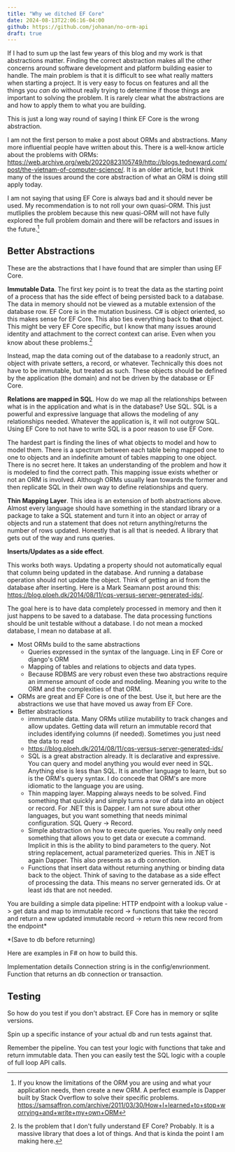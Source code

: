 ```yaml
---
title: "Why we ditched EF Core"
date: 2024-08-13T22:06:16-04:00
github: https://github.com/johanan/no-orm-api
draft: true
---
```


If I had to sum up the last few years of this blog and my work is that abstractions matter. Finding the correct abstraction makes all the other concerns around software development and platform building easier to handle. The main problem is that it is difficult to see what really matters when starting a project. It is very easy to focus on features and all the things you *can* do without really trying to determine if those things are important to solving the problem. It is rarely clear what the abstractions are and how to apply them to what you are building.

This is just a long way round of saying I think EF Core is the wrong abstraction. 

I am not the first person to make a post about ORMs and abstractions. Many more influential people have written about this. There is a well-know article about the problems with ORMs: https://web.archive.org/web/20220823105749/http://blogs.tedneward.com/post/the-vietnam-of-computer-science/. It is an older article, but I think many of the issues around the core abstraction of what an ORM is doing still apply today.

I am not saying that using EF Core is always bad and it should never be used. My recommendation is to not roll your own quasi-ORM. This just mutliplies the problem because this new quasi-ORM will not have fully explored the full problem domain and there will be refactors and issues in the future.[^1] 

## Better Abstractions
These are the abstractions that I have found that are simpler than using EF Core.

**Immutable Data**. The first key point is to treat the data as the starting point of a process that has the side effect of being persisted back to a database. The data in memory should not be viewed as a mutable extension of the database row. EF Core is in the mutation business. C# is object oriented, so this makes sense for EF Core. This also ties everything back to **that** object. This might be very EF Core specific, but I know that many issues around identity and attachment to the correct context can arise. Even when you know about these problems.[^2]

Instead, map the data coming out of the database to a readonly struct, an object with private setters, a record, or whatever. Technically this does not have to be immutable, but treated as such. These objects should be defined by the application (the domain) and not be driven by the database or EF Core. 

**Relations are mapped in SQL**. How do we map all the relationships between what is in the application and what is in the database? Use SQL. SQL is a powerful and expressive language that allows the modeling of any relationships needed. Whatever the application is, it will not outgrow SQL. Using EF Core to not have to write SQL is a poor reason to use EF Core.

The hardest part is finding the lines of what objects to model and how to model them. There is a spectrum between each table being mapped one to one to objects and an indefinite amount of tables mapping to one object. There is no secret here. It takes an understanding of the problem and how it is modeled to find the correct path. This mapping issue exists whether or not an ORM is involved. Although ORMs usually lean towards the former and then replicate SQL in their own way to define relationships and query.

**Thin Mapping Layer**. This idea is an extension of both abstractions above. Almost every language should have something in the standard library or a package to take a SQL statement and turn it into an object or array of objects and run a statement that does not return anything/returns the number of rows updated. Honestly that is all that is needed. A library that gets out of the way and runs queries.

**Inserts/Updates as a side effect**.

This works both ways. Updating a property should not automatically equal that column being updated in the database. And running a database operation should not update the object. Think of getting an id from the database after inserting. Here is a Mark Seamann post around this: https://blog.ploeh.dk/2014/08/11/cqs-versus-server-generated-ids/.

The goal here is to have data completely processed in memory and then it just happens to be saved to a database. The data processing functions should be unit testable without a database. I do not mean a mocked database, I mean no database at all. 




- Most ORMs build to the same abstractions
    - Queries expressed in the syntax of the language. Linq in EF Core or django's ORM
    - Mapping of tables and relations to objects and data types.
    - Because RDBMS are very robust even these two abstractions require an immense amount of code and modeling. Meaning you write to the ORM and the complexities of that ORM.
- ORMs are great and EF Core is one of the best. Use it, but here are the abstractions we use that have moved us away from EF Core.
- Better abstractions
    - immmutable data. Many ORMs utilize mutability to track changes and allow updates. Getting data will return an immutable record that includes identifying columns (if needed). Sometimes you just need the data to read
    - https://blog.ploeh.dk/2014/08/11/cqs-versus-server-generated-ids/
    - SQL is a great abstraction already. It is declarative and expressive. You can query and model anything you would ever need in SQL. Anything else is less than SQL. It is another language to learn, but so is the ORM's query syntax. I do concede that ORM's are more idiomatic to the language you are using.
    - Thin mapping layer. Mapping always needs to be solved. Find something that quickly and simply turns a row of data into an object or record. For .NET this is Dapper. I am not sure about other languages, but you want something that needs minimal configuration. SQL Query -> Record.
    - Simple abstraction on how to execute queries. You really only need something that allows you to get data or execute a command. Implicit in this is the ability to bind parameters to the query. Not string replacement, actual parameterized queries. This in .NET is again Dapper. This also presents as a db connection.
    - Functions that insert data without returning anything or binding data back to the object. Think of saving to the database as a side effect of processing the data. This means no server gernerated ids. Or at least ids that are not needed.

You are building a simple data pipeline:
HTTP endpoint with a lookup value -> get data and map to immutable record -> functions that take the record and return a new updated immutable record -> return this new record from the endpoint*

*(Save to db before returning)

Here are examples in F# on how to build this.

Implementation details
Connection string is in the config/envrionment. Function that returns an db connection or transaction.

## Testing
So how do you test if you don't abstract.  EF Core has in memory or sqlite versions. 

Spin up a specific instance of your actual db and run tests against that. 

Remember the pipeline. You can test your logic with functions that take and return immutable data. Then you can easily test the SQL logic with a couple of full loop API calls.

[^1]: If you know the limitations of the ORM you are using and what your application needs, then create a new ORM. A perfect example is Dapper built by Stack Overflow to solve their specific problems. https://samsaffron.com/archive/2011/03/30/How+I+learned+to+stop+worrying+and+write+my+own+ORM
[^2]: Is the problem that I don't fully understand EF Core? Probably. It is a massive library that does a lot of things. And that is kinda the point I am making here.
